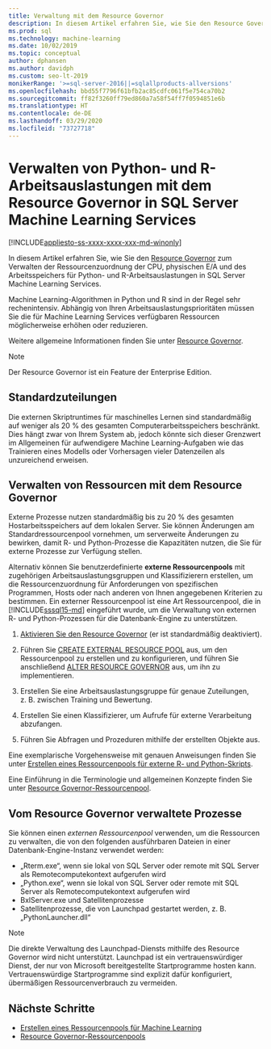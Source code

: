 ```yaml
---
title: Verwaltung mit dem Resource Governor
description: In diesem Artikel erfahren Sie, wie Sie den Resource Governor zum Verwalten der Ressourcenzuordnung der CPU, physischen E/A und des Arbeitsspeichers für Python- und R-Arbeitsauslastungen in SQL Server Machine Learning Services.
ms.prod: sql
ms.technology: machine-learning
ms.date: 10/02/2019
ms.topic: conceptual
author: dphansen
ms.author: davidph
ms.custom: seo-lt-2019
monikerRange: '>=sql-server-2016||=sqlallproducts-allversions'
ms.openlocfilehash: bbd55f7796f61bfb2ac85cdfc061f5e754ca70b2
ms.sourcegitcommit: ff82f3260ff79ed860a7a58f54ff7f0594851e6b
ms.translationtype: HT
ms.contentlocale: de-DE
ms.lasthandoff: 03/29/2020
ms.locfileid: "73727718"
---
```

# <a name="manage-python-and-r-workloads-with-resource-governor-in-sql-server-machine-learning-services"></a>Verwalten von Python- und R-Arbeitsauslastungen mit dem Resource Governor in SQL Server Machine Learning Services
[!INCLUDE[appliesto-ss-xxxx-xxxx-xxx-md-winonly](../../includes/appliesto-ss-xxxx-xxxx-xxx-md-winonly.md)]

In diesem Artikel erfahren Sie, wie Sie den [Resource Governor](../../relational-databases/resource-governor/resource-governor.md) zum Verwalten der Ressourcenzuordnung der CPU, physischen E/A und des Arbeitsspeichers für Python- und R-Arbeitsauslastungen in SQL Server Machine Learning Services.

Machine Learning-Algorithmen in Python und R sind in der Regel sehr rechenintensiv. Abhängig von Ihren Arbeitsauslastungsprioritäten müssen Sie die für Machine Learning Services verfügbaren Ressourcen möglicherweise erhöhen oder reduzieren.

Weitere allgemeine Informationen finden Sie unter [Resource Governor](../../relational-databases/resource-governor/resource-governor.md).

> [!NOTE] 
> Der Resource Governor ist ein Feature der Enterprise Edition.

## <a name="default-allocations"></a>Standardzuteilungen

Die externen Skriptruntimes für maschinelles Lernen sind standardmäßig auf weniger als 20 % des gesamten Computerarbeitsspeichers beschränkt. Dies hängt zwar von Ihrem System ab, jedoch könnte sich dieser Grenzwert im Allgemeinen für aufwendigere Machine Learning-Aufgaben wie das Trainieren eines Modells oder Vorhersagen vieler Datenzeilen als unzureichend erweisen. 

## <a name="manage-resources-with-resource-governor"></a>Verwalten von Ressourcen mit dem Resource Governor
 
Externe Prozesse nutzen standardmäßig bis zu 20 % des gesamten Hostarbeitsspeichers auf dem lokalen Server. Sie können Änderungen am Standardressourcenpool vornehmen, um serverweite Änderungen zu bewirken, damit R- und Python-Prozesse die Kapazitäten nutzen, die Sie für externe Prozesse zur Verfügung stellen.

Alternativ können Sie benutzerdefinierte **externe Ressourcenpools** mit zugehörigen Arbeitsauslastungsgruppen und Klassifizierern erstellen, um die Ressourcenzuordnung für Anforderungen von spezifischen Programmen, Hosts oder nach anderen von Ihnen angegebenen Kriterien zu bestimmen. Ein externer Ressourcenpool ist eine Art Ressourcenpool, die in [!INCLUDE[sssql15-md](../../includes/sssql15-md.md)] eingeführt wurde, um die Verwaltung von externen R- und Python-Prozessen für die Datenbank-Engine zu unterstützen.

1. [Aktivieren Sie den Resource Governor](https://docs.microsoft.com/sql/relational-databases/resource-governor/enable-resource-governor) (er ist standardmäßig deaktiviert).

2. Führen Sie [CREATE EXTERNAL RESOURCE POOL](https://docs.microsoft.com/sql/t-sql/statements/create-external-resource-pool-transact-sql) aus, um den Ressourcenpool zu erstellen und zu konfigurieren, und führen Sie anschließend [ALTER RESOURCE GOVERNOR](https://docs.microsoft.com/sql/t-sql/statements/alter-resource-governor-transact-sql) aus, um ihn zu implementieren.

3. Erstellen Sie eine Arbeitsauslastungsgruppe für genaue Zuteilungen, z. B. zwischen Training und Bewertung.

4. Erstellen Sie einen Klassifizierer, um Aufrufe für externe Verarbeitung abzufangen.

5. Führen Sie Abfragen und Prozeduren mithilfe der erstellten Objekte aus.

Eine exemplarische Vorgehensweise mit genauen Anweisungen finden Sie unter [Erstellen eines Ressourcenpools für externe R- und Python-Skripts](../../advanced-analytics/r/how-to-create-a-resource-pool-for-r.md).

Eine Einführung in die Terminologie und allgemeinen Konzepte finden Sie unter [Resource Governor-Ressourcenpool](../../relational-databases/resource-governor/resource-governor-resource-pool.md).

## <a name="processes-under-resource-governance"></a>Vom Resource Governor verwaltete Prozesse
  
 Sie können einen *externen Ressourcenpool* verwenden, um die Ressourcen zu verwalten, die von den folgenden ausführbaren Dateien in einer Datenbank-Engine-Instanz verwendet werden:

+ „Rterm.exe“, wenn sie lokal von SQL Server oder remote mit SQL Server als Remotecomputekontext aufgerufen wird
+ „Python.exe“, wenn sie lokal von SQL Server oder remote mit SQL Server als Remotecomputekontext aufgerufen wird
+ BxlServer.exe und Satellitenprozesse
+ Satellitenprozesse, die von Launchpad gestartet werden, z. B. „PythonLauncher.dll“
  
> [!NOTE]
> Die direkte Verwaltung des Launchpad-Diensts mithilfe des Resource Governor wird nicht unterstützt. Launchpad ist ein vertrauenswürdiger Dienst, der nur von Microsoft bereitgestellte Startprogramme hosten kann. Vertrauenswürdige Startprogramme sind explizit dafür konfiguriert, übermäßigen Ressourcenverbrauch zu vermeiden.
  
## <a name="next-steps"></a>Nächste Schritte

+ [Erstellen eines Ressourcenpools für Machine Learning](create-external-resource-pool.md)
+ [Resource Governor-Ressourcenpools](../../relational-databases/resource-governor/resource-governor-resource-pool.md)
